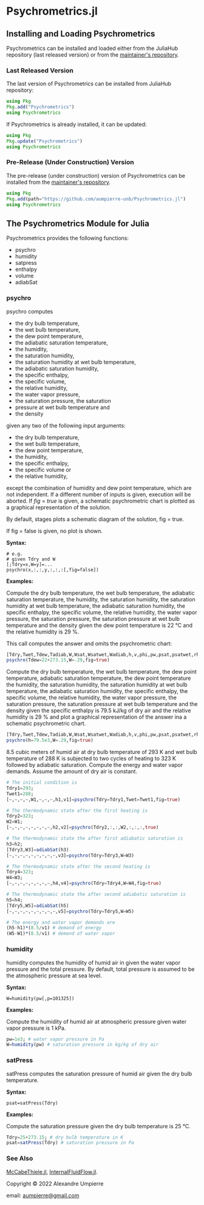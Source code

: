 # Psychrometrics.jl

<!-- [![DOI](https://zenodo.org/badge/543161141.svg)](https://doi.org/10.5281/zenodo.xxxxxxx)
[![License: MIT](https://img.shields.io/badge/License-MIT-yellow.svg)](https://opensource.org/licenses/MIT)
[![version](https://juliahub.com/docs/Psychrometrics/version.svg)](https://juliahub.com/ui/Packages/Psychrometrics/WauTj) -->

## Installing and Loading Psychrometrics

Psychrometrics can be installed and loaded either
from the JuliaHub repository (last released version) or from the
[maintainer's repository](https://github.com/aumpierre-unb/Psychrometrics.jl).

### Last Released Version

The last version of Psychrometrics can be installed from JuliaHub repository:

```julia
using Pkg
Pkg.add("Psychrometrics")
using Psychrometrics
```

If Psychrometrics is already installed, it can be updated:

```julia
using Pkg
Pkg.update("Psychrometrics")
using Psychrometrics
```

### Pre-Release (Under Construction) Version

The pre-release (under construction) version of Psychrometrics
can be installed from the [maintainer's repository](https://github.com/aumpierre-unb/Psychrometrics.jl).

```julia
using Pkg
Pkg.add(path="https://github.com/aumpierre-unb/Psychrometrics.jl")
using Psychrometrics
```

<!-- ## Citation of Psychrometrics

You can cite all versions (both released and pre-released), by using
[10.5281/zenodo.xxxxxxxxxx](https://doi.org/10.5281/zenodo.xxxxxxxxxx).

This DOI represents all versions, and will always resolve to the latest one.

For citation of the last released version of Psychrometrics, please check CITATION file at the [maintainer's repository](https://github.com/aumpierre-unb/Psychrometrics.jl). -->

## The Psychrometrics Module for Julia

Psychrometrics provides the following functions:

- psychro
- humidity
- satpress
- enthalpy
- volume
- adiabSat

### psychro

psychro computes

- the dry bulb temperature,
- the wet bulb temperature,
- the dew point temperature,
- the adiabatic saturation temperature,
- the humidity,
- the saturation humidity,
- the saturation humidity at wet bulb temperature,
- the adiabatic saturation humidity,
- the specific enthalpy,
- the specific volume,
- the relative humidity,
- the water vapor pressure,
- the saturation pressure, the saturation
- pressure at wet bulb temperature and
- the density

given any two of the following input arguments:

- the dry bulb temperature,
- the wet bulb temperature,
- the dew point temperature,
- the humidity,
- the specific enthalpy,
- the specific volume or
- the relative humidity,

except the combination of humidity and dew point temperature, which are not independent. If a different number of inputs is given, execution will be aborted. If *fig* = *true* is given, a schematic psychrometric chart is plotted as a graphical representation of the solution.

By default, stages plots a schematic diagram of the solution, fig = true.

If fig = false is given, no plot is shown.

**Syntax:**

```dotnetcli
# e.g.
# given Tdry and W
[;Tdry=x,W=y]=...
psychro(x,:,:,y,:,:,:[,fig=false])
```

**Examples:**

Compute the dry bulb temperature, the wet bulb temperature, the adiabatic saturation temperature, the humidity, the saturation humidity, the saturation humidity at wet bulb temperature, the adiabatic saturation humidity, the specific enthalpy, the specific volume, the relative humidity, the water vapor pressure, the saturation pressure, the saturation pressure at wet bulb temperature and the density given the dew point temperature is 22 °C and the relative humidity is 29 %.

This call computes the answer and omits the psychrometric chart:

```julia
[Tdry,Twet,Tdew,Tadiab,W,Wsat,Wsatwet,Wadiab,h,v,phi,pw,psat,psatwet,rho]=...
psychro(Tdew=22+273.15,W=.29,fig=true)
```

Compute the dry bulb temperature, the wet bulb temperature,
the dew point temperature, adiabatic saturation temperature, the dew point temperature the humidity, the saturation humidity, the saturation humidity at wet bulb temperature, the adiabatic saturation humidity, the specific enthalpy, the specific volume, the relative humidity, the water vapor pressure, the saturation pressure, the saturation pressure at wet bulb temperature and the density given the specific enthalpy is 79.5 kJ/kg of dry air and the relative humidity is 29 % and plot a graphical representation of the answer ina a schematic psychrometric chart.

```julia
[Tdry,Twet,Tdew,Tadiab,W,Wsat,Wsatwet,Wadiab,h,v,phi,pw,psat,psatwet,rho]=...
psychro(h=79.5e3,W=.29,fig=true)
```

8.5 cubic meters of humid air at dry bulb temperature of 293 K and wet bulb temperature of 288 K is subjected to two cycles of heating to 323 K followed by adiabatic saturation. Compute the energy and water vapor demands. Assume the amount of dry air is constant.

```julia
# The initial condition is
Tdry1=293;
Twet1=288;
[~,~,~,~,W1,~,~,~,h1,v1]=psychro(Tdry=Tdry1,Twet=Twet1,fig=true)

# The thermodynamic state after the first heating is
Tdry2=323;
W2=W1;
[~,~,~,~,~,~,~,~,h2,v2]=psychro(Tdry2,:,:,W2,:,:,:,true)

# The thermodynamic state the after first adiabatic saturation is
h3=h2;
[Tdry3,W3]=adiabSat(h3)
[~,~,~,~,~,~,~,~,~,v3]=psychro(Tdry=Tdry3,W=W3)

# The thermodynamic state after the second heating is
Tdry4=323;
W4=W3;
[~,~,~,~,~,~,~,~,h4,v4]=psychro(Tdry=Tdry4,W=W4,fig=true)

# The thermodynamic state the after second adiabatic saturation is
h5=h4;
[Tdry5,W5]=adiabSat(h5)
[~,~,~,~,~,~,~,~,~,v5]=psychro(Tdry=Tdry5,W=W5)

# The energy and water vapor demands are
(h5-h1)*(8.5/v1) # demand of energy
(W5-W1)*(8.5/v1) # demand of water vapor
```

### humidity

humidity computes
the humidity of humid air in given the water vapor pressure and the total pressure. By default, total pressure is assumed to be the atmospheric pressure at sea level.

**Syntax:**

```dotnetcli
W=humidity(pw[,p=101325])
```

**Examples:**

Compute the humidity of humid air at atmospheric pressure given water vapor pressure is 1 kPa.

```julia
pw=1e3; # water vapor pressure in Pa
W=humidity(pw) # saturation pressure in kg/kg of dry air
```

### satPress

satPress computes the saturation pressure of humid air given the dry bulb temperature.

**Syntax:**

```dotnetcli
psat=satPress(Tdry)
```

**Examples:**

Compute the saturation pressure given the dry bulb temperature is 25 °C.

```julia
Tdry=25+273.15; # dry bulb temperature in K
psat=satPress(Tdry) # saturation pressure in Pa
```








### See Also

[McCabeThiele.jl](https://github.com/aumpierre-unb/McCabeThiele.jl),
[InternalFluidFlow.jl](https://github.com/aumpierre-unb/InternalFluidFlow.jl).

Copyright &copy; 2022 Alexandre Umpierre

email: <aumpierre@gmail.com>
